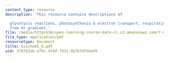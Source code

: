 ```yaml
---
content_type: resource
description: 'This resource contains descriptions of

  glycolysis reactions, photosynthesis & electron transport, respiration and ATP synthesis
  from H+ gradient.'
file: /media/https%3A/open-learning-course-data-rc.s3.amazonaws.com/7-014-introductory-biology-spring-2005/376f62aba7dc47dd74315b763dfdae95_biochem5_6.pdf
file_type: application/pdf
resourcetype: Document
title: biochem5_6.pdf
uid: 376f62ab-a7dc-47dd-7431-5b763dfdae95
---
```

